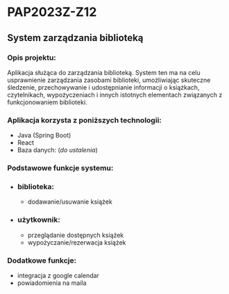 # PAP2023Z-Z12

## System zarządzania biblioteką

### Opis projektu:
Aplikacja służąca do zarządzania biblioteką. System ten ma na celu usprawnienie zarządzania zasobami biblioteki, umożliwiając skuteczne śledzenie, przechowywanie i udostępnianie informacji o książkach, czytelnikach, wypożyczeniach i innych istotnych elementach związanych z funkcjonowaniem biblioteki.

### Aplikacja korzysta z poniższych technologii:
- Java (Spring Boot)
- React
- Baza danych: (*do ustalenia*)


### Podstawowe funkcje systemu:
- ### biblioteka:
   - dodawanie/usuwanie książek

- ### użytkownik:
   - przeglądanie dostępnych książek
   - wypożyczanie/rezerwacja książek

### Dodatkowe funkcje:
   - integracja z google calendar
   - powiadomienia na maila


